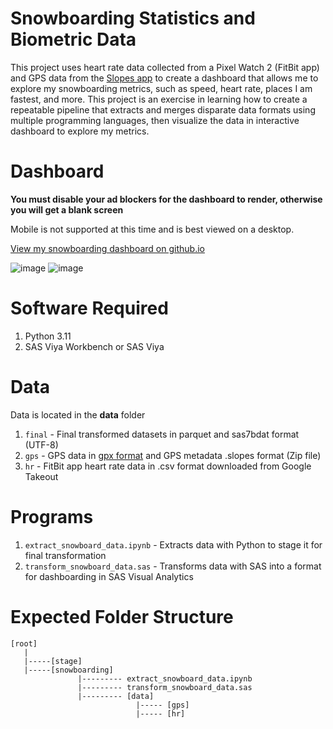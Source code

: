 # Snowboarding Statistics and Biometric Data
This project uses heart rate data collected from a Pixel Watch 2 (FitBit app) and GPS data from the [Slopes app](https://getslopes.com/) to create a dashboard that allows me to explore my snowboarding metrics, such as speed, heart rate, places I am fastest, and more. This project is an exercise in learning how to create a repeatable pipeline that extracts and merges disparate data formats using multiple programming languages, then visualize the data in interactive dashboard to explore my metrics.

# Dashboard
**You must disable your ad blockers for the dashboard to render, otherwise you will get a blank screen**

Mobile is not supported at this time and is best viewed on a desktop.

[View my snowboarding dashboard on github.io](https://stu-code.github.io/snowboarding-dashboard)

![image](https://github.com/user-attachments/assets/6234e24a-7de9-4121-a63b-b3e585908505)
![image](https://github.com/user-attachments/assets/33b77bbc-7f90-458a-9232-6a2c873f587c)

# Software Required
1. Python 3.11
2. SAS Viya Workbench or SAS Viya

# Data
Data is located in the **data** folder
1. `final` - Final transformed datasets in parquet and sas7bdat format (UTF-8)
2. `gps` - GPS data in [gpx format](https://wiki.openstreetmap.org/wiki/GPX#:~:text=GPX%2C%20or%20GPS%20exchange%20format,and%20be%20used%20during%20editing.) and GPS metadata .slopes format (Zip file)
3. `hr` - FitBit app heart rate data in .csv format downloaded from Google Takeout

# Programs
1. `extract_snowboard_data.ipynb` - Extracts data with Python to stage it for final transformation
2. `transform_snowboard_data.sas` - Transforms data with SAS into a format for dashboarding in SAS Visual Analytics

# Expected Folder Structure
```
[root]
   |
   |-----[stage]
   |-----[snowboarding]
               |--------- extract_snowboard_data.ipynb
               |--------- transform_snowboard_data.sas
               |--------- [data]
                            |----- [gps]
                            |----- [hr]
```
